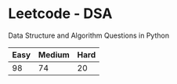 # Leetcode - DSA

Data Structure and Algorithm Questions in Python

| Easy   |  Medium  | Hard |
|--------|----------|------|
|   98   |    74    |  20  |
